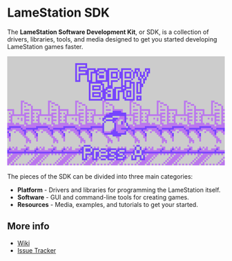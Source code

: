 LameStation SDK
===============

The **LameStation Software Development Kit**, or SDK, is a collection of drivers, libraries, tools, and media designed to get you started developing LameStation games faster.

![frappy](games/FrappyBard/screenshots/frappy1.png)

The pieces of the SDK can be divided into three main categories:

* **Platform** - Drivers and libraries for programming the LameStation itself.
* **Software** - GUI and command-line tools for creating games.
* **Resources** - Media, examples, and tutorials to get your started.

## More info

  - [Wiki](https://lamestation.atlassian.net/wiki/display/LTM/)
  - [Issue Tracker](https://lamestation.atlassian.net/secure/BrowseProjects.jspa#10003)
